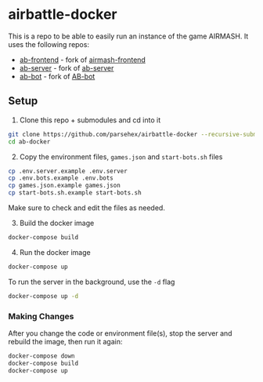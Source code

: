 # airbattle-docker

This is a repo to be able to easily run an instance of the game AIRMASH. It uses the following repos:

- [ab-frontend](https://github.com/parsehex/ab-frontend) - fork of [airmash-frontend](https://github.com/airmash-refugees/airmash-frontend)
- [ab-server](https://github.com/parsehex/ab-server) - fork of [ab-server](https://github.com/wight-airmash/ab-server)
- [ab-bot](https://github.com/parsehex/ab-bot) - fork of [AB-bot](https://github.com/spatiebot/ab-bot)

## Setup

<!-- requirements: nvm, node 12 -->

1. Clone this repo + submodules and cd into it

```bash
git clone https://github.com/parsehex/airbattle-docker --recursive-submodules
cd ab-docker
```

2. Copy the environment files, `games.json` and `start-bots.sh` files

```bash
cp .env.server.example .env.server
cp .env.bots.example .env.bots
cp games.json.example games.json
cp start-bots.sh.example start-bots.sh
```

Make sure to check and edit the files as needed.

3. Build the docker image

```bash
docker-compose build
```

4. Run the docker image

```bash
docker-compose up
```

To run the server in the background, use the `-d` flag

```bash
docker-compose up -d
```

### Making Changes

After you change the code or environment file(s), stop the server and rebuild the image, then run it again:

```bash
docker-compose down
docker-compose build
docker-compose up
```
